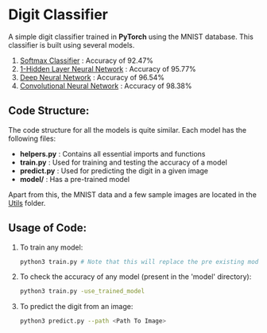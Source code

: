# Digit Classifier

A simple digit classifier trained in **PyTorch** using the MNIST database. This classifier is built using several models.

1. [Softmax Classifier](https://github.com/nirajmahajan/Digit-Recognition/models/softmax) : Accuracy of 92.47%
2. [1-Hidden Layer Neural Network](https://github.com/nirajmahajan/Digit-Recognition/models/NN) : Accuracy of 95.77%
3. [Deep Neural Network](https://github.com/nirajmahajan/Digit-Recognition/models/DNN) : Accuracy of 96.54%
4. [Convolutional Neural Network](https://github.com/nirajmahajan/Digit-Recognition/models/CNN) : Accuracy of 98.38% 

## Code Structure:

The code structure for all the models is quite similar. Each model has the following files:

- **helpers.py** : Contains all essential imports and functions
- **train.py** : Used for training and testing the accuracy of a model
- **predict.py** : Used for predicting the digit in a given image
- **model/** : Has a pre-trained model

Apart from this, the MNIST data and a few sample images are located in the [Utils](https://github.com/nirajmahajan/Digit-Recognition/utils) folder.

## Usage of Code:

1. To train any model:

   ```bash
   python3 train.py # Note that this will replace the pre existing model
   ```

2. To check the accuracy of any model (present in the 'model' directory):

   ```bash
   python3 train.py -use_trained_model
   ```

3. To predict the digit from an image:

   ```bash
   python3 predict.py --path <Path To Image>
   ```

